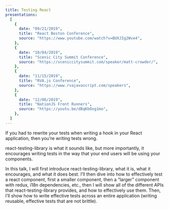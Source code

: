 ```yaml
---
title: Testing React
presentations:
  [
    {
      date: "09/21/2019",
      title: "React Boston Conference",
      source: "https://www.youtube.com/watch?v=BUXJIg2Wve4",
    },
    {
      date: "10/04/2019",
      title: "Scenic City Summit Conference",
      source: "https://sceniccitysummit.com/speaker/matt-crowder/",
    },
    {
      date: "11/15/2019",
      title: "RVA.js Conference",
      source: "https://www.rvajavascript.com/speakers",
    },
    {
      date: "12/06/2019",
      title: "NationJS Front Runners",
      source: "https://youtu.be/dBqKbOxg1mo",
    },
  ]
---
```


If you had to rewrite your tests when writing a hook in your React application, then you’re writing tests wrong.

react-testing-library is what it sounds like, but more importantly, it encourages writing tests in the way that your end users will be using your components.

In this talk, I will first introduce react-testing-library, what it is, what it encourages, and what it does best. I’ll then dive into how to effectively test a react component, first a smaller component, then a “larger” component with redux, i18n dependencies, etc., then I will show all of the different APIs that react-testing-library provides, and how to effectively use them. Then, I’ll show how to write effective tests across an entire application (writing reusable, effective tests that are not brittle).

